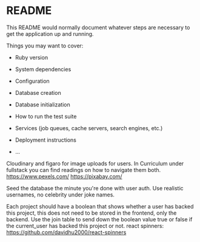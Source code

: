 # README

This README would normally document whatever steps are necessary to get the
application up and running.

Things you may want to cover:

* Ruby version

* System dependencies

* Configuration

* Database creation

* Database initialization

* How to run the test suite

* Services (job queues, cache servers, search engines, etc.)

* Deployment instructions

* ...


Cloudinary and figaro for image uploads for users. In Curriculum under fullstack you can find readings on how to navigate them both. https://www.pexels.com/
https://pixabay.com/

Seed the database the minute you're done with user auth.
Use realistic usernames, no celebrity under joke names.

Each project should have a boolean that shows whether a user has backed this project, this does not need to be stored in the frontend, only the backend. Use the join table to send down the boolean value true or false if the current_user has backed this project or not.
react spinners: https://github.com/davidhu2000/react-spinners

